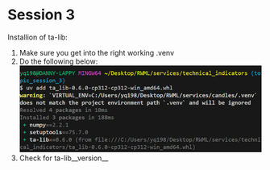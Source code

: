 # Session 3

Installion of ta-lib:  
1. Make sure you get into the right working .venv
2. Do the following below:
![TA-Lib Installation](../../img/ta_lib_install.png)
3. Check for ta-lib__version__

